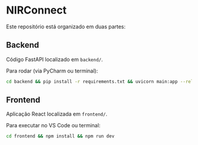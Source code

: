 # NIRConnect

Este repositório está organizado em duas partes:

## Backend
Código FastAPI localizado em `backend/`.

Para rodar (via PyCharm ou terminal):
```bash
cd backend && pip install -r requirements.txt && uvicorn main:app --reload
```

## Frontend
Aplicação React localizada em `frontend/`.

Para executar no VS Code ou terminal:
```bash
cd frontend && npm install && npm run dev
```

